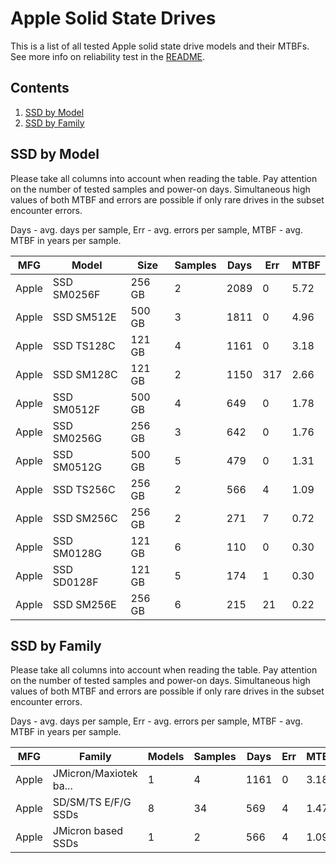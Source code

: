 Apple Solid State Drives
========================

This is a list of all tested Apple solid state drive models and their MTBFs. See
more info on reliability test in the [README](https://github.com/bsdhw/SMART).

Contents
--------

1. [ SSD by Model  ](#ssd-by-model)
2. [ SSD by Family ](#ssd-by-family)

SSD by Model
------------

Please take all columns into account when reading the table. Pay attention on the
number of tested samples and power-on days. Simultaneous high values of both MTBF
and errors are possible if only rare drives in the subset encounter errors.

Days - avg. days per sample,
Err  - avg. errors per sample,
MTBF - avg. MTBF in years per sample.

| MFG       | Model              | Size   | Samples | Days  | Err   | MTBF |
|-----------|--------------------|--------|---------|-------|-------|------|
| Apple     | SSD SM0256F        | 256 GB | 2       | 2089  | 0     | 5.72   |
| Apple     | SSD SM512E         | 500 GB | 3       | 1811  | 0     | 4.96   |
| Apple     | SSD TS128C         | 121 GB | 4       | 1161  | 0     | 3.18   |
| Apple     | SSD SM128C         | 121 GB | 2       | 1150  | 317   | 2.66   |
| Apple     | SSD SM0512F        | 500 GB | 4       | 649   | 0     | 1.78   |
| Apple     | SSD SM0256G        | 256 GB | 3       | 642   | 0     | 1.76   |
| Apple     | SSD SM0512G        | 500 GB | 5       | 479   | 0     | 1.31   |
| Apple     | SSD TS256C         | 256 GB | 2       | 566   | 4     | 1.09   |
| Apple     | SSD SM256C         | 256 GB | 2       | 271   | 7     | 0.72   |
| Apple     | SSD SM0128G        | 121 GB | 6       | 110   | 0     | 0.30   |
| Apple     | SSD SD0128F        | 121 GB | 5       | 174   | 1     | 0.30   |
| Apple     | SSD SM256E         | 256 GB | 6       | 215   | 21    | 0.22   |

SSD by Family
-------------

Please take all columns into account when reading the table. Pay attention on the
number of tested samples and power-on days. Simultaneous high values of both MTBF
and errors are possible if only rare drives in the subset encounter errors.

Days - avg. days per sample,
Err  - avg. errors per sample,
MTBF - avg. MTBF in years per sample.

| MFG       | Family                 | Models | Samples | Days  | Err   | MTBF |
|-----------|------------------------|--------|---------|-------|-------|------|
| Apple     | JMicron/Maxiotek ba... | 1      | 4       | 1161  | 0     | 3.18   |
| Apple     | SD/SM/TS E/F/G SSDs    | 8      | 34      | 569   | 4     | 1.47   |
| Apple     | JMicron based SSDs     | 1      | 2       | 566   | 4     | 1.09   |
